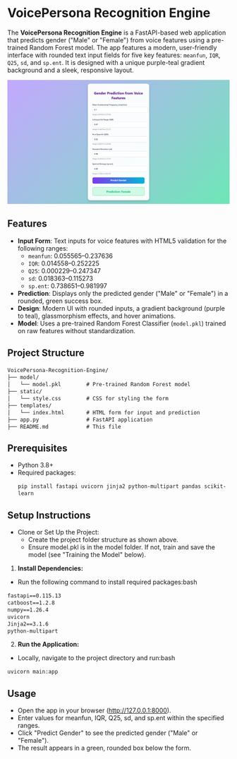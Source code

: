 # VoicePersona Recognition Engine

The **VoicePersona Recognition Engine** is a FastAPI-based web application that predicts gender ("Male" or "Female") from voice features using a pre-trained Random Forest model. The app features a modern, user-friendly interface with rounded text input fields for five key features: `meanfun`, `IQR`, `Q25`, `sd`, and `sp.ent`. It is designed with a unique purple-teal gradient background and a sleek, responsive layout.

![](images/image.png)

## Features
- **Input Form**: Text inputs for voice features with HTML5 validation for the following ranges:
  - `meanfun`: 0.055565–0.237636
  - `IQR`: 0.014558–0.252225
  - `Q25`: 0.000229–0.247347
  - `sd`: 0.018363–0.115273
  - `sp.ent`: 0.738651–0.981997
- **Prediction**: Displays only the predicted gender ("Male" or "Female") in a rounded, green success box.
- **Design**: Modern UI with rounded inputs, a gradient background (purple to teal), glassmorphism effects, and hover animations.
- **Model**: Uses a pre-trained Random Forest Classifier (`model.pkl`) trained on raw features without standardization.

## Project Structure
```
VoicePersona-Recognition-Engine/
├── model/
│   └── model.pkl        # Pre-trained Random Forest model
├── static/
│   └── style.css        # CSS for styling the form
├── templates/
│   └── index.html       # HTML form for input and prediction
├── app.py               # FastAPI application
├── README.md            # This file

```

## Prerequisites
- Python 3.8+
- Required packages:
  ```
  pip install fastapi uvicorn jinja2 python-multipart pandas scikit-learn
  ```
## Setup Instructions
- Clone or Set Up the Project:
    - Create the project folder structure as shown above.
    - Ensure model.pkl is in the model folder. If not, train and save the model (see "Training the Model" below).

1. **Install Dependencies:**
- Run the following command to install required packages:bash
```
fastapi==0.115.13
catboost==1.2.8
numpy==1.26.4
uvicorn
Jinja2==3.1.6
python-multipart
```
2. **Run the Application:**
- Locally, navigate to the project directory and run:bash
```
uvicorn main:app 

```
## Usage
- Open the app in your browser (http://127.0.0.1:8000).
- Enter values for meanfun, IQR, Q25, sd, and sp.ent within the specified ranges.
- Click "Predict Gender" to see the predicted gender ("Male" or "Female").
- The result appears in a green, rounded box below the form.

